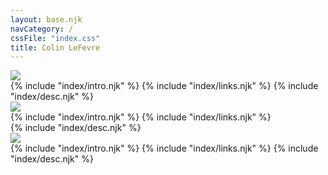 ```yaml
---
layout: base.njk
navCategory: /
cssFile: "index.css"
title: Colin LeFevre
---
```


<!-- DESKTOP -->
<div class="row desktop">
    <div class="col-lg-4">
        <img src="{{ 'assets/images/headshot/headshot_2x3.jpg' | url }}" class="img-fluid">
    </div>
    <div class="col-lg-7 offset-1">
        {% include "index/intro.njk" %}
        {% include "index/links.njk" %}
        {% include "index/desc.njk" %}
    </div>
</div>

<!-- TABLET -->
<div class="row tablet">
    <div class="col-sm-5">
        <img src="{{ 'assets/images/headshot/headshot_1x1.jpg' | url }}" class="img-fluid">
    </div>
    <div class="col-sm-6 offset-1">
        <div class="intro-link-bundle">
            {% include "index/intro.njk" %}
            {% include "index/links.njk" %}
        </div>
    </div>
    <div class="col-sm-12">
        {% include "index/desc.njk" %}
    </div>
</div>

<!-- MOBILE -->
<div class="row mobile">
    <div class="col-12">
        <img src="{{ 'assets/images/headshot/headshot_16x9.jpg' | url }}" class="img-fluid">
    </div>
    <div class="col-12">
        {% include "index/intro.njk" %}
        {% include "index/links.njk" %}
        {% include "index/desc.njk" %}
    </div>
</div>
